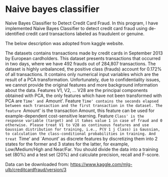 # Naive bayes classifier

Naive Bayes Classifier to Detect Credit Card Fraud. In this program, I have implemented Naive Bayes Classifier to detect credit card fraud using de-identified credit card transactions labeled as fraudulent or genuine. 

The below description was adopted from kaggle website.

The datasets contains transactions made by credit cards in September 2013 by European cardholders. This dataset presents transactions that occurred in two days, where we have 492 frauds out of 284,807 transactions. The dataset is highly unbalanced, the positive class (frauds) account for 0.172% of all transactions. It contains only numerical input variables which are the result of a PCA transformation. Unfortunately, due to confidentiality issues, we cannot provide the original features and more background information about the data. Features V1, V2, ... V28 are the principal components obtained with PCA, the only features which have not been transformed with PCA are `Time' and `Amount'. Feature `Time' contains the seconds elapsed between each transaction and the first transaction in the dataset. The feature `Amount' is the transaction Amount, this feature can be used for example-dependent cost-sensitive learning. Feature `Class' is the response variable (target) and it takes value 1 in case of fraud and 0 otherwise. Please treat V1 to V28 as continuous features and use Gaussian distribution for training, i.e., P(V 1 j Class) is Gaussian, to calculation the class-conditional probabilities in training. And treat `Time' and `Amount' as discrete features by discretizing them into 2 states for the former and 3 states for the latter, for example, Low/Medium/High and Near/Far. You should divide the data into a training set (80%) and a test set (20%) and calculate precision, recall and F-score. 

Data can be downloaded from: https://www.kaggle.com/mlg-ulb/creditcardfraud/version/3